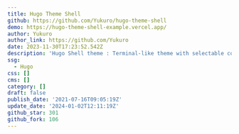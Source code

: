 ```yaml
---
title: Hugo Theme Shell
github: https://github.com/Yukuro/hugo-theme-shell
demo: https://hugo-theme-shell-example.vercel.app/
author: Yukuro
author_link: https://github.com/Yukuro
date: 2023-11-30T17:23:52.542Z
description: 'Hugo Shell theme : Terminal-like theme with selectable color schemes.'
ssg:
  - Hugo
css: []
cms: []
category: []
draft: false
publish_date: '2021-07-16T09:05:19Z'
update_date: '2024-01-02T12:11:19Z'
github_star: 301
github_fork: 106
---
```

